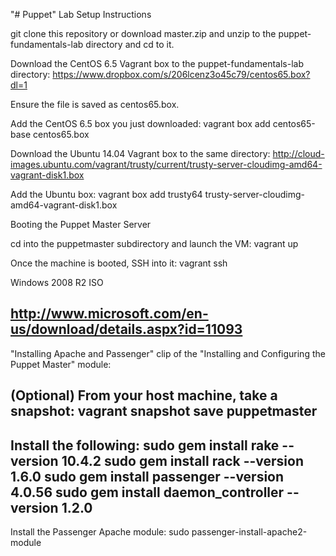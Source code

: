"# Puppet" 
Lab Setup Instructions

git clone this repository or download master.zip and unzip to the puppet-fundamentals-lab directory and cd to it.

Download the CentOS 6.5 Vagrant box to the puppet-fundamentals-lab directory: https://www.dropbox.com/s/206lcenz3o45c79/centos65.box?dl=1 

Ensure the file is saved as centos65.box.

Add the CentOS 6.5 box you just downloaded: vagrant box add centos65-base centos65.box

Download the Ubuntu 14.04 Vagrant box to the same directory: http://cloud-images.ubuntu.com/vagrant/trusty/current/trusty-server-cloudimg-amd64-vagrant-disk1.box

Add the Ubuntu box: vagrant box add trusty64 trusty-server-cloudimg-amd64-vagrant-disk1.box

Booting the Puppet Master Server

cd into the puppetmaster subdirectory and launch the VM: vagrant up

Once the machine is booted, SSH into it: vagrant ssh

Windows 2008 R2 ISO

http://www.microsoft.com/en-us/download/details.aspx?id=11093
-----------------------------------------------------------------------------------------------------------------------------------------
"Installing Apache and Passenger" clip of the "Installing and Configuring the Puppet Master" module:

(Optional) From your host machine, take a snapshot: vagrant snapshot save puppetmaster
---------------------------------------------------------------------------------------
Install the following: 
sudo gem install rake --version 10.4.2 
sudo gem install rack --version 1.6.0 
sudo gem install passenger --version 4.0.56
sudo gem install daemon_controller --version 1.2.0
------------------------------------------------------------------------------------------------------------------------------------------
Install the Passenger Apache module: 
sudo passenger-install-apache2-module

